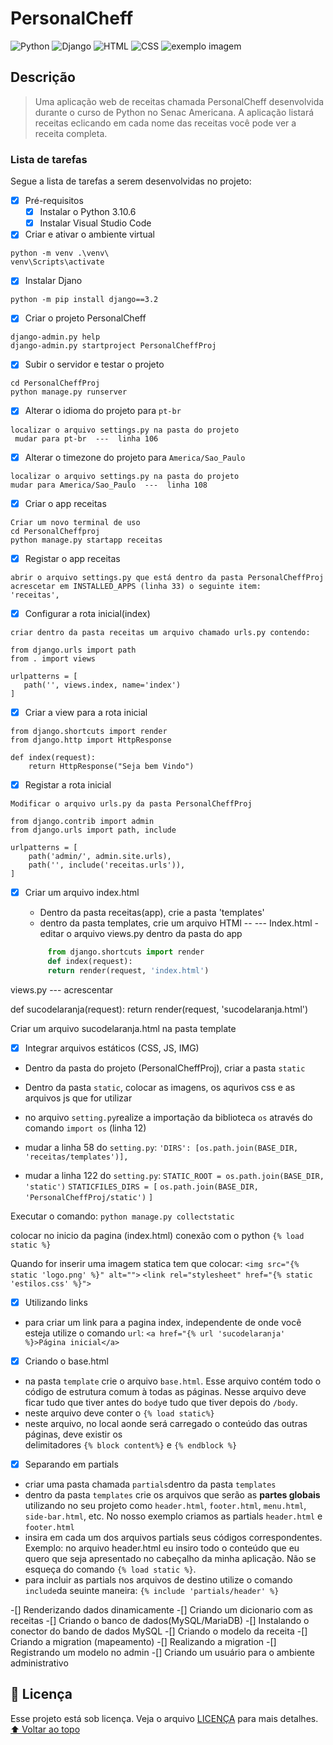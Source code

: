 # PersonalCheff
<!---Esses são exemplos. Veja https://shields.io para outras pessoas ou para personalizar este conjunto de escudos. Você pode querer incluir dependências, status do projeto e informações de licença aqui--->
![Python](https://img.shields.io/badge/Python-14354C?style=for-the-badge&logo=python&logoColor=white)
![Django](https://img.shields.io/badge/Django-092E20?style=for-the-badge&logo=django&logoColor=white)
![HTML](https://img.shields.io/badge/HTML5-E34F26?style=for-the-badge&logo=html5&logoColor=white)
![CSS](https://img.shields.io/badge/CSS3-1572B6?style=for-the-badge&logo=css3&logoColor=white)
<img src="exemplo-image.png" alt="exemplo imagem">

## Descrição
> Uma aplicação web de receitas chamada PersonalCheff desenvolvida durante o curso de Python no Senac Americana. A aplicação listará receitas eclicando em cada nome das receitas você pode ver a receita completa.

### Lista de tarefas
Segue a lista de tarefas a serem desenvolvidas no projeto:
- [X] Pré-requisitos
    - [X] Instalar o Python 3.10.6
    - [X] Instalar Visual Studio Code
- [x] Criar e ativar o ambiente virtual
```
python -m venv .\venv\
venv\Scripts\activate
````
- [x] Instalar Djano
````
python -m pip install django==3.2
````
- [x] Criar o projeto PersonalCheff
````
django-admin.py help
django-admin.py startproject PersonalCheffProj
````
- [X] Subir o servidor e testar o projeto
````
cd PersonalCheffProj
python manage.py runserver
````
- [x] Alterar o idioma do projeto para `pt-br`
````
localizar o arquivo settings.py na pasta do projeto
 mudar para pt-br  ---  linha 106
 ````
- [x] Alterar o timezone do projeto para `America/Sao_Paulo`
 ````
localizar o arquivo settings.py na pasta do projeto
 mudar para America/Sao_Paulo  ---  linha 108
  ````
- [x] Criar o app receitas
 ````
Criar um novo terminal de uso
cd PersonalCheffproj
python manage.py startapp receitas
 ````

- [X] Registar o app receitas
 ````
abrir o arquivo settings.py que está dentro da pasta PersonalCheffProj
acrescetar em INSTALLED_APPS (linha 33) o seguinte item:
'receitas',
 ````
- [X] Configurar a rota  inicial(index)
 ````
criar dentro da pasta receitas um arquivo chamado urls.py contendo:

from django.urls import path
from . import views

urlpatterns = [
    path('', views.index, name='index')
]
 ````
- [X] Criar a view para a rota inicial
````
from django.shortcuts import render
from django.http import HttpResponse

def index(request):
    return HttpResponse("Seja bem Vindo")
````
- [X] Registar a rota inicial
````
Modificar o arquivo urls.py da pasta PersonalCheffProj

from django.contrib import admin
from django.urls import path, include

urlpatterns = [
    path('admin/', admin.site.urls),
    path('', include('receitas.urls')),
]
````
- [X] Criar um arquivo index.html
    - Dentro da pasta receitas(app), crie a pasta 'templates'
	- dentro da pasta templates, crie um arquivo HTMl  -- ---  Index.html
	-editar o arquivo views.py dentro da pasta do app

	``` python
         from django.shortcuts import render
         def index(request):
         return render(request, 'index.html')
	
	```
views.py  --- acrescentar

def sucodelaranja(request):
    return render(request, 'sucodelaranja.html')

Criar um arquivo sucodelaranja.html na pasta template

-[X] Integrar arquivos estáticos (CSS, JS, IMG)
- Dentro da pasta do projeto (PersonalCheffProj), criar a pasta `static`
- Dentro da pasta `static`, colocar as imagens, os aqurivos css e as arquivos js que for utilizar
- no arquivo `setting.py`realize a importação da biblioteca `os` através do comando `import os` (linha 12)
 - mudar a linha 58 do `setting.py`:
 `'DIRS': [os.path.join(BASE_DIR, 'receitas/templates')],`

 - mudar a linha 122 do `setting.py`:
 `STATIC_ROOT = os.path.join(BASE_DIR, 'static')`
  `STATICFILES_DIRS = [`
    `os.path.join(BASE_DIR, 'PersonalCheffProj/static')`
`]`

Executar o comando:
`python manage.py collectstatic`

colocar no inicio da pagina (index.html) conexão com o python
`{% load static %}`

Quando for inserir uma imagem statica tem que colocar:
  `<img src="{% static 'logo.png' %}" alt="">`
  `<link rel="stylesheet" href="{% static 'estilos.css' %}">`

-[X] Utilizando links
- para criar um link para a pagina index, independente de onde você esteja utilize o comando `url`:
`<a href="{% url 'sucodelaranja' %}>Página inicial</a>`

-[X] Criando o base.html
 - na pasta `template` crie o arquivo `base.html`. Esse arquivo contém todo o código de estrutura comum à todas as páginas. Nesse arquivo deve ficar tudo que tiver antes do `body`e tudo que tiver depois do `/body`.
 - neste arquivo deve conter o `{% load static%}`
 - neste arquivo, no local aonde será carregado o conteúdo das outras páginas, deve existir os          
    delimitadores `{% block content%}` e `{% endblock %}`

-[X] Separando em partials
 - criar uma pasta chamada `partials`dentro da pasta `templates`
 - dentro da pasta `templates` crie os arquivos que serão as **partes globais** utilizando no seu projeto como `header.html`, `footer.html`, `menu.html`, `side-bar.html`, etc. No nosso exemplo criamos as partials `header.html` e `footer.html`
 - insira em cada um dos arquivos partials seus códigos correspondentes. Exemplo: no arquivo header.html eu insiro todo o conteúdo que eu quero que seja apresentado no cabeçalho da minha  aplicação. Não se esqueça do comando `{% load static %}`.
 - para incluir as partials nos arquivos de destino utilize o comando `include`da seuinte maneira: `{% include 'partials/header' %}`
 
-[] Renderizando dados dinamicamente
-[] Criando um dicionario com as receitas
-[] Criando o banco de dados(MySQL/MariaDB)
-[] Instalando o conector do bando de dados MySQL
-[] Criando o modelo da receita
-[] Criando a migration (mapeamento)
-[] Realizando a migration
-[] Registrando um modelo no admin
-[] Criando um usuário para o ambiente administrativo
## 📝 Licença
Esse projeto está sob licença. Veja o arquivo [LICENÇA](LICENSE.md) para mais detalhes.
[⬆ Voltar ao topo](#nome-do-projeto)<br>

